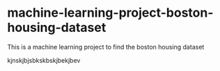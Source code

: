 # machine-learning-project-boston-housing-dataset
 This is a machine learning project to find the boston housing dataset 
 
kjnskjbjsbkskbskjbekjbev
